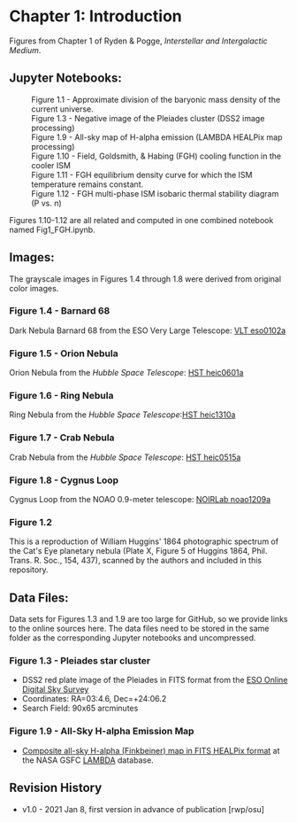 # Chapter 1: Introduction

Figures from Chapter 1 of Ryden & Pogge, *Interstellar and Intergalactic Medium*.

## Jupyter Notebooks:
<dl>
  <dd>Figure 1.1 - Approximate division of the baryonic mass density of the current universe.
  <dd>Figure 1.3 - Negative image of the Pleiades cluster (DSS2 image processing)
  <dd>Figure 1.9 - All-sky map of H-alpha emission (LAMBDA HEALPix map processing)
  <dd>Figure 1.10 - Field, Goldsmith, & Habing (FGH) cooling function in the cooler ISM
  <dd>Figure 1.11 - FGH equilibrium density curve for which the ISM temperature remains constant.
  <dd>Figure 1.12 - FGH multi-phase ISM isobaric thermal stability diagram (P vs. n)
</dl>
Figures 1.10-1.12 are all related and computed in one combined notebook named Fig1_FGH.ipynb.

## Images:
The grayscale images in Figures 1.4 through 1.8 were derived from original color images.

### Figure 1.4 - Barnard 68
Dark Nebula Barnard 68 from the ESO Very Large Telescope: [VLT eso0102a](https://www.eso.org/public/images/eso0102a)

### Figure 1.5 - Orion Nebula
Orion Nebula from the *Hubble Space Telescope*: [HST heic0601a](https://esahubble.org/images/heic0601a)

### Figure 1.6 - Ring Nebula
Ring Nebula from the *Hubble Space Telescope*:[HST heic1310a](https://esahubble.org/images/heic1310a)

### Figure 1.7 - Crab Nebula
Crab Nebula from the *Hubble Space Telescope*: [HST heic0515a](https://esahubble.org/images/heic0515a)

### Figure 1.8 - Cygnus Loop
Cygnus Loop from the NOAO 0.9-meter telescope: [NOIRLab noao1209a](https://noirlab.edu/public/images/noao1209a)

### Figure 1.2
This is a reproduction of William Huggins' 1864 photographic spectrum of the Cat's Eye planetary nebula
(Plate X, Figure 5 of Huggins 1864, Phil. Trans. R. Soc., 154, 437), scanned by the authors and included
in this repository.

## Data Files:

Data sets for Figures 1.3 and 1.9 are too large for GitHub, so we provide links to the online sources here.  The data files need to be
stored in the same folder as the corresponding Jupyter notebooks and uncompressed.

### Figure 1.3 - Pleiades star cluster
 * DSS2 red plate image of the Pleiades in FITS format from the [ESO Online Digital Sky Survey](https://archive.eso.org/dss/dss)
 * Coordinates: RA=03:4.6, Dec=+24:06.2
 * Search Field: 90x65 arcminutes
 
### Figure 1.9 - All-Sky H-alpha Emission Map
 * [Composite all-sky H-alpha (Finkbeiner) map in FITS HEALPix format](https://lambda.gsfc.nasa.gov/product/foreground/fg_halpha_map.cfm) at the NASA GSFC [LAMBDA](https://lambda.gsfc.nasa.gov) database.
 
## Revision History

 * v1.0 - 2021 Jan 8, first version in advance of publication [rwp/osu]
